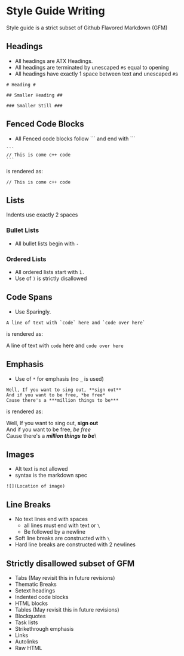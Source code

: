 # Style Guide Writing #

Style guide is a strict subset of Github Flavored Markdown (GFM)

## Headings ##
- All headings are ATX Headings.
- All headings are terminated by unescaped `#`s equal to opening
- All headings have exactly 1 space between text and unescaped `#`s

```
# Heading #

## Smaller Heading ##

### Smaller Still ###
```

## Fenced Code Blocks ##
- All Fenced code blocks follow \`\`\` and end with \`\`\`
~~~
```
// This is come c++ code
```
~~~
is rendered as:
```
// This is come c++ code
```

## Lists ##
Indents use exactly 2 spaces

### Bullet Lists ###
- All bullet lists begin with `-`

### Ordered Lists ###
- All ordered lists start with `1.`
- Use of `)` is strictly disallowed

## Code Spans ##
- Use Sparingly.
```
A line of text with `code` here and `code over here`
```
is rendered as:

A line of text with `code` here and `code over here`

## Emphasis ##
- Use of `*` for emphasis (no `_` is used)
```
Well, If you want to sing out, **sign out**
And if you want to be free, *be free* 
Cause there's a ***million things to be***
```
is rendered as:

Well, If you want to sing out, **sign out**\
And if you want to be free, *be free*\
Cause there's a ***million things to be***\

## Images ##
- Alt text is not allowed
- syntax is the markdown spec

```
![](Location of image)
```

## Line Breaks ##
- No text lines end with spaces
  - all lines must end with text or `\`
  - Be followed by a newline
- Soft line breaks are constructed with `\`
- Hard line breaks are constructed with 2 newlines

## Strictly disallowed subset of GFM ##
- Tabs (May revisit this in future revisions)
- Thematic Breaks
- Setext headings
- Indented code blocks
- HTML blocks
- Tables (May revisit this in future revisions)
- Blockquotes
- Task lists
- Strikethrough emphasis
- Links
- Autolinks
- Raw HTML
